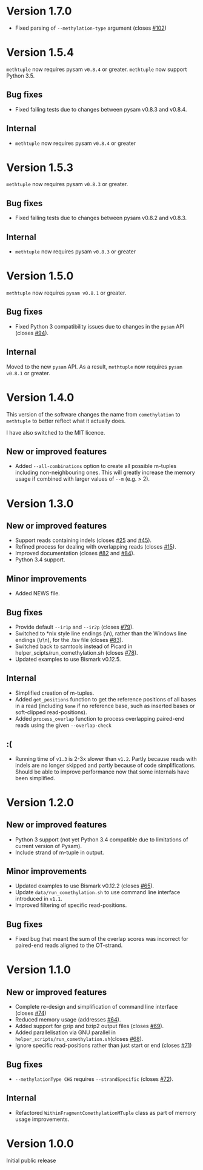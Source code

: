 # Version 1.7.0

- Fixed parsing of `--methylation-type` argument (closes [#102](https://github.com/PeteHaitch/methtuple/issues/102))

# Version 1.5.4

`methtuple` now requires pysam `v0.8.4` or greater.
`methtuple` now support Python 3.5.

## Bug fixes

- Fixed failing tests due to changes between pysam v0.8.3 and v0.8.4.

## Internal

- `methtuple` now requires pysam `v0.8.4` or greater

# Version 1.5.3

`methtuple` now requires pysam `v0.8.3` or greater.

## Bug fixes

- Fixed failing tests due to changes between pysam v0.8.2 and v0.8.3.

## Internal

- `methtuple` now requires pysam `v0.8.3` or greater

# Version 1.5.0

`methtuple` now requires `pysam v0.8.1` or greater.

## Bug fixes

* Fixed Python 3 compatibility issues due to changes in the `pysam` API (closes [#94](https://github.com/PeteHaitch/methtuple/issues/94)).

## Internal

Moved to the new `pysam` API. As a result, `methtuple` now requires `pysam v0.8.1` or greater.

# Version 1.4.0

This version of the software changes the name from `comethylation` to `methtuple` to better reflect what it actually does.

I have also switched to the MIT licence.

## New or improved features

* Added `--all-combinations` option to create all possible m-tuples including non-neighbouring ones. This will greatly increase the memory usage if combined with larger values of `--m` (e.g. > 2).

# Version 1.3.0

## New or improved features

* Support reads containing indels (closes [#25](https://github.com/PeteHaitch/comethylation/issues/25) and [#45](https://github.com/PeteHaitch/comethylation/issues/45)).
* Refined process for dealing with overlapping reads (closes [#15](https://github.com/PeteHaitch/comethylation/issues/15)).
* Improved documentation (closes [#82](https://github.com/PeteHaitch/comethylation/issues/82) and [#84](https://github.com/PeteHaitch/comethylation/issues/84)).
* Python 3.4 support.

## Minor improvements

* Added NEWS file.

## Bug fixes

* Provide default `--ir1p` and `--ir2p` (closes [#79](https://github.com/PeteHaitch/comethylation/issues/79)).
* Switched to *nix style line endings (\n), rather than the Windows line endings (\r\n), for the .tsv file (closes [#83](https://github.com/PeteHaitch/comethylation/issues/83)).
* Switched back to samtools instead of Picard in helper_scipts/run_comethylation.sh (closes [#78](https://github.com/PeteHaitch/comethylation/issues/78)).
* Updated examples to use Bismark v0.12.5.

## Internal

* Simplified creation of m-tuples.
* Added `get_positions` function to get the reference positions of all bases in a read (including `None` if no reference base, such as inserted bases or soft-clipped read-positions).
* Added `process_overlap` function to process overlapping paired-end reads using the given `--overlap-check`

## :(

* Running time of `v1.3` is 2-3x slower than `v1.2`. Partly because reads with indels are no longer skipped and partly because of code simplifications. Should be able to improve performance now that some internals have been simplified.

# Version 1.2.0

## New or improved features

* Python 3 support (not yet Python 3.4 compatible due to limitations of current version of Pysam).
* Include strand of m-tuple in output.

## Minor improvements
* Updated examples to use Bismark v0.12.2 (closes [#65](https://github.com/PeteHaitch/comethylation/issues/65)).
* Update `data/run_comethylation.sh` to use command line interface introduced in `v1.1`.
* Improved filtering of specific read-positions.

## Bug fixes
* Fixed bug that meant the sum of the overlap scores was incorrect for paired-end reads aligned to the OT-strand.


# Version 1.1.0

## New or improved features

* Complete re-design and simplification of command line interface (closes [#74](https://github.com/PeteHaitch/comethylation/issues/74))
* Reduced memory usage (addresses [#64](https://github.com/PeteHaitch/comethylation/issues/64)).
* Added support for gzip and bzip2 output files (closes [#69](https://github.com/PeteHaitch/comethylation/issues/69)).
* Added parallelisation via GNU parallel in `helper_scripts/run_comethylation.sh`(closes [#68](https://github.com/PeteHaitch/comethylation/issues/68)).
* Ignore specific read-positions rather than just start or end (closes [#71](https://github.com/PeteHaitch/comethylation/issues/71))

## Bug fixes
* `--methylationType CHG` requires `--strandSpecific` (closes [#72](https://github.com/PeteHaitch/comethylation/issues/72)).

## Internal

* Refactored `WithinFragmentComethylationMTuple` class as part of memory usage improvements.

# Version 1.0.0

Initial public release

